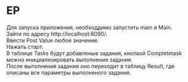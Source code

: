 # EP
Для запуска приложения, необходдимо запустить main в Main. <br/>
Зайти по адресу http://localhost:8090/. <br/>
Ввести Post Value любое значение. <br/>
Нажать старт. <br/>
В таблице Tasks будут добавленые задания, кнопкой Completetask можно инициализировать выполнение задания. <br/>
После выполнения задания оно переходит в таблицу Result, где описаны все параметры выполненого задания. <br/>

